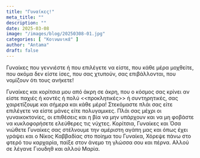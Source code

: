 ```yaml
---
title: "Γυναίκες!"
meta_title: ""
description: ""
date: 2025-03-08
image: "/images/blog/20250308-01.jpg"
categories: [ "Κοινωνικά" ]
author: "Antama"
draft: false
---
```


Γυναίκες που γεννιέστε ή που επιλέγετε να είστε, που κάθε μέρα μοχθείτε, που ακόμα δεν είστε ίσες, που σας χτυπούν, σας
επιβάλλονται, που νομίζουν ότι τους ανήκετε!

Γυναίκες και κορίτσια μου από άκρη σε άκρη, που ο κόσμος σας κρίνει αν είστε παχιές ή κοντές ή πολύ <<προκλητικές>> ή
συντηρητικές, σας χαιρετίζουμε και σήμερα και κάθε μέρα! Στεκόμαστε πλάι σας είτε επιλέγετε να είστε μάνες είτε
πολυγαμικες. Πλάι σας μέχρι οι γυναικοκτονίες, οι επιθέσεις και η βία να μην υπάρχουν και να μη φοβάστε να κυκλοφορήσετε
ελεύθερες τις νύχτες. Κορίτσια, Γυναίκες και Όσα νιώθετε Γυναίκες σας στέλνουμε την αμέριστη αγάπη μας και όπως έχει
γράψει και ο Νίκος Καββαδίας στο ποίημα του Γυναίκα, Χόρεψε πάνω στο φτερό του καρχαρία, παίξε στον άνεμο τη γλώσσα σου
και πέρνα. Αλλού σε λέγανε Γιουδηθ και αλλού Μαρία.
